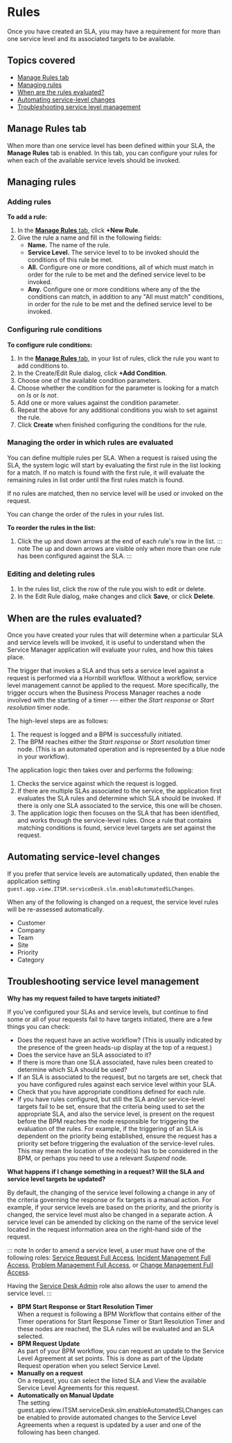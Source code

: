 # Rules
Once you have created an SLA, you may have a requirement for more than one service level and its associated targets to be available.

## Topics covered
* [Manage Rules tab](/servicemanager-user-guide/service-portfolio/service-level-agreements/rules#manage-rules-tab)
* [Managing rules](/servicemanager-user-guide/service-portfolio/service-level-agreements/rules#managing-rules)
* [When are the rules evaluated?](/servicemanager-user-guide/service-portfolio/service-level-agreements/rules#when-are-the-rules-evaluated)
* [Automating service-level changes](/servicemanager-user-guide/service-portfolio/service-level-agreements/rules#automating-service-level-changes)
* [Troubleshooting service level management](/servicemanager-user-guide/service-portfolio/service-level-agreements/rules#troubleshooting-service-level-management)

## Manage Rules tab
When more than one service level has been defined within your SLA, the **Manage Rules** tab is enabled. In this tab, you can configure your rules for when each of the available service levels should be invoked.

## Managing rules
### Adding rules
**To add a rule:**
1. In the [**Manage Rules** tab](/servicemanager-user-guide/service-portfolio/service-level-agreements/rules#manage-rules-tab), click **+New Rule**.
1. Give the rule a name and fill in the following fields:
    * **Name.** The name of the rule.
    * **Service Level.** The service level to to be invoked should the conditions of this rule be met.
    * **All.** Configure one or more conditions, all of which must match in order for the rule to be met and the defined service level to be invoked.
    * **Any.** Configure one or more conditions where any of the the conditions can match, in addition to any "All must match" conditions, in order for the rule to be met and the defined service level to be invoked.

### Configuring rule conditions
**To configure rule conditions:**
1. In the [**Manage Rules** tab](/servicemanager-user-guide/service-portfolio/service-level-agreements/rules#manage-rules-tab), in your list of rules, click the rule you want to add conditions to.
1. In the Create/Edit Rule dialog, click **+Add Condition**.
1. Choose one of the available condition parameters.
1. Choose whether the condition for the parameter is looking for a match on *Is* or *Is not*.
1. Add one or more values against the condition parameter.
1. Repeat the above for any additional conditions you wish to set against the rule.
1. Click **Create** when finished configuring the conditions for the rule.

### Managing the order in which rules are evaluated
You can define multiple rules per SLA. When a request is raised using the SLA, the system logic will start by evaluating the first rule in the list looking for a match. If no match is found with the first rule, it will evaluate the remaining rules in list order until the first rules match is found.

If no rules are matched, then no service level will be used or invoked on the request.

You can change the order of the rules in your rules list.

**To reorder the rules in the list:**
1. Click the up and down arrows at the end of each rule's row in the list.
    ::: note 
    The up and down arrows are visible only when more than one rule has been configured against the SLA.
    :::

### Editing and deleting rules
1. In the rules list, click the row of the rule you wish to edit or delete.
1. In the Edit Rule dialog, make changes and click **Save**, or click **Delete**.

## When are the rules evaluated?
Once you have created your rules that will determine when a particular SLA and service levels will be invoked, it is useful to understand when the Service Manager application will evaluate your rules, and how this takes place.

The trigger that invokes a SLA and thus sets a service level against a request is performed via a Hornbill workflow. Without a workflow, service level management cannot be applied to the request. More specifically, the trigger occurs when the Business Process Manager reaches a node involved with the starting of a timer --- either the *Start response* or *Start resolution* timer node.

The high-level steps are as follows:
1. The request is logged and a BPM is successfully initiated.
1. The BPM reaches either the *Start response* or *Start resolution* timer node. (This is an automated operation and is represented by a blue node in your workflow).

The application logic then takes over and performs the following:
1. Checks the service against which the request is logged.
1. If there are multiple SLAs associated to the service, the application first evaluates the SLA rules and determine which SLA should be invoked. If there is only one SLA associated to the service, this one will be chosen.
1. The application logic then focuses on the SLA that has been identified, and works through the service-level rules. Once a rule that contains matching conditions is found, service level targets are set against the request.

## Automating service-level changes
If you prefer that service levels are automatically updated, then enable the application setting `guest.app.view.ITSM.serviceDesk.slm.enableAutomatedSLChanges`.

When any of the following is changed on a request, the service level rules will be re-assessed automatically.
* Customer
* Company
* Team
* Site
* Priority
* Category

## Troubleshooting service level management

**Why has my request failed to have targets initiated?**

If you've configured your SLAs and service levels, but continue to find some or all of your requests fail to have targets initiated, there are a few things you can check:

* Does the request have an active workflow? (This is usually indicated by the presence of the green heads-up display at the top of a request.)
* Does the service have an SLA associated to it?
* If there is more than one SLA associated, have rules been created to determine which SLA should be used?
* If an SLA is associated to the request, but no targets are set, check that you have configured rules against each service level within your SLA.
* Check that you have appropriate conditions defined for each rule.
* If you have rules configured, but still the SLA and/or service-level targets fail to be set, ensure that the criteria being used to set the appropriate SLA, and also the service level, is present on the request before the BPM reaches the node responsible for triggering the evaluation of the rules. For example, if the triggering of an SLA is dependent on the priority being established, ensure the request has a priority set before triggering the evaluation of the service-level rules. This may mean the location of the node(s) has to be considered in the BPM, or perhaps you need to use a relevant *Suspend* node.

**What happens if I change something in a request? Will the SLA and service level targets be updated?**

By default, the changing of the service level following a change in any of the criteria governing the response or fix targets is a manual action. For example, if your service levels are based on the priority, and the priority is changed, the service level must also be changed in a separate action. A service level can be amended by clicking on the name of the service level located in the request information area on the right-hand side of the request.

::: note 
In order to amend a service level, a user must have one of the following roles: [Service Request Full Access](/servicemanager-config/setup/service-manager-roles#service-request-roles), [Incident Management Full Access](/servicemanager-config/setup/service-manager-roles#incident-management-roles), [Problem Management Full Access](/servicemanager-config/setup/service-manager-roles#problem-management-roles), or [Change Management Full Access](/servicemanager-config/setup/service-manager-roles#change-management-roles).

Having the [Service Desk Admin](/servicemanager-config/setup/service-manager-roles#administration-roles) role also allows the user to amend the service level.
:::

<!-- https://wiki.hornbill.com/index.php?title=Service_Level_Rules_Builder -->

* **BPM Start Response or Start Resolution Timer**<br>
When a request is following a BPM Workflow that contains either of the Timer operations for Start Response Timer or Start Resolution Timer and these nodes are reached, the SLA rules will be evaluated and an SLA selected.
* **BPM Request Update**<br>As part of your BPM workflow, you can request an update to the Service Level Agreement at set points. This is done as part of the Update Request operation when you select Service Level.
* **Manually on a request**<br>On a request, you can select the listed SLA and View the available Service Level Agreements for this request.
* **Automatically on Manual Update**<br>The setting guest.app.view.ITSM.serviceDesk.slm.enableAutomatedSLChanges can be enabled to provide automated changes to the Service Level Agreements when a request is updated by a user and one of the following has been changed.